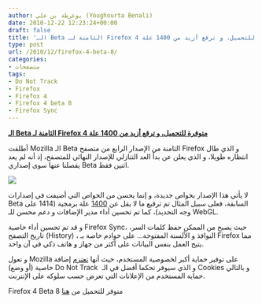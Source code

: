 ```yaml
---
author: يوغرطة بن علي (Youghourta Benali)
date: 2010-12-22 12:23:24+00:00
draft: false
title: 'الـ Beta الثامنة لـ Firefox 4 متوفرة للتحميل، و ترقع أزيد من 1400 علة '
type: post
url: /2010/12/firefox-4-beta-8/
categories:
- متصفحات
tags:
- Do Not Track
- Firefox
- Firefox 4
- Firefox 4 beta 8
- Firefox Sync
---
```


**[الـ Beta الثامنة لـ Firefox 4 متوفرة للتحميل، و ترقع أزيد من 1400 علة](http://www.it-scoop.com/2010/12/firefox-4-beta-8/)**


أطلقت Mozilla الـ Beta الثامنة من الإصدار الرابع من متصفح Firefox و الذي طال انتظاره طويلا، و الذي يعلن عن بدأ العد التنازلي للإصدار النهائي للمتصفح، إذ أنه لم يعد يفصلنا عنها سوى إصداري Beta اثنين فقط.


[![](http://www.it-scoop.com/wp-content/uploads/2009/12/firefox_logo_3025.jpg)
](http://www.it-scoop.com/2010/12/firefox-4-beta-8/)


لا يأتي هذا الإصدار بخواص جديدة، و إنما يحسن من الخواص التي أضيفت في إصدارات Beta السابقة، فعلى سبيل المثال تم ترقيع ما لا يقل عن [1400](http://www.mozilla.com/en-US/firefox/4.0b8/releasenotes/buglist.html) علة برمجية (1414 على وجه التحديد)، كما تم تحسين أداء مدير الإضافات و دعم محسن للـ WebGL.

و قد تم تحسين أداء خاصية Firefox Sync، حيث يصبح من الممكن حفظ كلمات السر، تاريخ التصفح (History) ، النوافذ و الألسنة المفتوحة... على خوادم خاصة بـ Firefox مما يتيح العمل بنفس البيانات على أكثر من جهاز و هاتف ذكي في آن واحد.

و تعول Mozilla على توفير حماية أكبر لخصوصية المستخدم، حيث أنها [تعتزم](http://www.google.com/hostednews/afp/article/ALeqM5ghndjMwun3rMWketkhKAeuPxK7Ww?docId=CNG.e152c6d2ed379078cb131dacb3e4b27a.261) إضافة خاصية (أو وضع) Do Not Track  و الذي سيوفر تحكما أفضل في الـ Cookies و بالتالي حماية المستخدم من الإعلانات التي تعرض حسب سلوكه على الإنترنت.

Firefox 4 Beta 8 متوفر للتحميل من [هنا](http://releases.mozilla.org/pub/mozilla.org/firefox/releases/4.0b8/)
